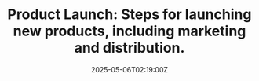 ---
title: 'Product Launch: Steps for launching new products, including marketing and
  distribution.'
linkTitle: 'Product Launch: Steps for launching new products, including marketing
  and distribution.'
date: '2025-05-06T02:19:00Z'
weight: 1
description: No content
draft: false
ref: product-launch-steps-for-launching-new-products-including-marketing-and-distribution
---